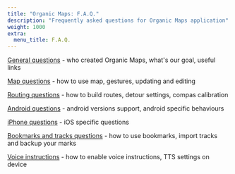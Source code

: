 ```yaml
---
title: "Organic Maps: F.A.Q."
description: "Frequently asked questions for Organic Maps application"
weight: 1000
extra:
  menu_title: F.A.Q.
---
```


[General questions](general) - who created Organic Maps, what's our goal, useful links

[Map questions](map) - how to use map, gestures, updating and editing

[Routing questions](routing) - how to build routes, detour settings, compas calibration

[Android questions](android) - android versions support, android specific behaviours

[iPhone questions](ios) - iOS specific questions

[Bookmarks and tracks questions](bookmarks) - how to use bookmarks, import tracks and backup your marks

[Voice instructions](tts) - how to enable voice instructions, TTS settings on device

[github]: https://github.com/organicmaps/organicmaps
[license]: http://www.apache.org/licenses/LICENSE-2.0
[copyright]: https://github.com/organicmaps/organicmaps/blob/master/data/copyright.html
